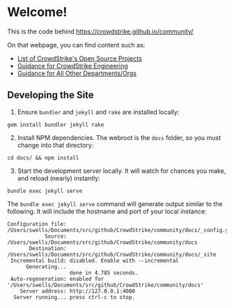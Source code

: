 # Welcome!
This is the code behind https://crowdstrike.github.io/community/

On that webpage, you can find content such as:
- [List of CrowdStrike's Open Source Projects](https://crowdstrike.github.io/community/)
- [Guidance for CrowdStrike Engineering](https://crowdstrike.github.io/community/open-source-policy/#engineering)
- [Guidance for All Other Departments/Orgs](https://crowdstrike.github.io/community/open-source-policy/#everyone-else)



## Developing the Site

1. Ensure ``bundler`` and `jekyll` and ``rake`` are installed locally:
```shell
gem install bundler jekyll rake
```
2. Install NPM dependencies. The webroot is the `docs` folder, so you must change into that directory:
```shell
cd docs/ && npm install
```

3. Start the development server locally. It will watch for chances you make, and reload (nearly) instantly:
```shell
bundle exec jekyll serve
```

The ``bundle exec jekyll serve`` command will generate output similar to the following. It will include the hostname and port of your local instance:
```shell
Configuration file: /Users/swells/Documents/src/github/CrowdStrike/community/docs/_config.yml
            Source: /Users/swells/Documents/src/github/CrowdStrike/community/docs
       Destination: /Users/swells/Documents/src/github/CrowdStrike/community/docs/_site
 Incremental build: disabled. Enable with --incremental
      Generating... 
                    done in 4.785 seconds.
 Auto-regeneration: enabled for '/Users/swells/Documents/src/github/CrowdStrike/community/docs'
    Server address: http://127.0.0.1:4000
  Server running... press ctrl-c to stop.
```


